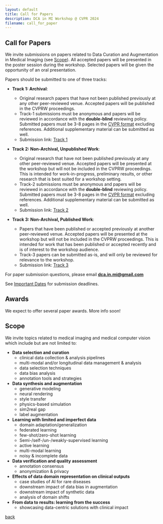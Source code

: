 ```yaml
---
layout: default
title: Call for Papers
description: DCA in MI Workshop @ CVPR 2024
filename: call_for_paper
---
```


## Call for Papers

We invite submissions on papers related to Data Curation and Augmentation in Medical Imaging (see [Scope](#scope)). All accepted papers will be presented in the poster session during the workshop. Selected papers will be given the opportunity of an oral presentation.

Papers should be submitted to one of three tracks:

- **Track 1: Archival**:
  - Original research papers that have not been published previously at any other peer-reviewed venue. Accepted papers will be published in the CVPRW proceedings.
  - Track-1 submissions must be anonymous and papers will be reviewed in accordance with the **double-blind** reviewing policy. Submitted papers must be 3-8 pages in the [CVPR format](https://cvpr.thecvf.com/Conferences/2024/AuthorGuidelines) excluding references. Additional supplementary material can be submitted as well.
  - Submission link: [Track 1](https://openreview.net/group?id=thecvf.com/CVPR/2024/Workshop/DCAMI_archival)

- **Track 2: Non-Archival, Unpublished Work**:
  - Original research that have not been published previously at any other peer-reviewed venue. Accepted papers will be presented at the workshop but will not be included in the CVPRW proceedings. This is intended for work-in-progress, preliminary results, or other research that is best suited for a workshop setting.
  - Track-2 submissions must be anonymous and papers will be reviewed in accordance with the **double-blind** reviewing policy. Submitted papers must be 3-8 pages in the [CVPR format](https://cvpr.thecvf.com/Conferences/2024/AuthorGuidelines) excluding references. Additional supplementary material can be submitted as well.
  - Submission link: [Track 2](https://openreview.net/group?id=thecvf.com/CVPR/2024/Workshop/DCAMI)

- **Track 3: Non-Archival, Published Work**:
  - Papers that have been published or accepted previously at another peer-reviewed venue. Accepted papers will be presented at the workshop but will not be included in the CVPRW proceedings. This is intended for work that has been published or accepted recently and is of interest to the workshop audience.
  - Track-3 papers can be submitted as-is, and will only be reviewed for relevance to the workshop.
  - Submission link: [Track 3](https://forms.gle/SJNDEVy5tu3y4FAv9)

<!-- ## Track Policy

For **Track** 1 and **Track 2**, submissions must be anonymous and papers will be reviewed in accordance with the **double-blind** reviewing policy. Submitted papers must be 3-8 pages in the [CVPR format](https://cvpr.thecvf.com/Conferences/2024/AuthorGuidelines) excluding references. Additional supplementary material can be submitted as well. 

For **Track 3**, papers can be submitted as-is and will only be reviewed for relevance to the workshop. -->

For paper submission questions, please email **dca.in.mi@gmail.com** 
<!-- **dca-in-mi-workshop@googlegroups.com** -->

See [Important Dates](./important_dates) for submission deadlines.

## Awards

We expect to offer several paper awards. More info soon!

## Scope

We invite topics related to medical imaging and medical computer vision which include but are not limited to:
- **Data selection and curation**
  - clinical data collection & analysis pipelines
  - multi-modal and/or longitudinal data management & analysis
  - data selection techniques
  - data bias analysis
  - annotation tools and strategies
- **Data synthesis and augmentation**
  - generative modeling
  - neural rendering
  - style transfer
  - physics-based simulation
  - sim2real gap
  - label augmentation
- **Learning with limited and imperfect data**
  - domain adaptation/generalization
  - federated learning
  - few-shot/zero-shot learning
  - Semi-/self-/un-/weakly-supervised learning
  - active learning
  - multi-modal learning
  - noisy & incomplete data
- **Data verification and quality assessment**
  - annotation consensus
  - anonymization & privacy
- **Effects of data domain representation on clinical outputs**
  - case studies of AI for rare diseases
  - downstream impact of data bias in augmentation
  - downstream impact of synthetic data
  - analysis of domain shifts
- **From data to results: learning from the success**
  - showcasing data-centric solutions with clinical impact

[back](./)
